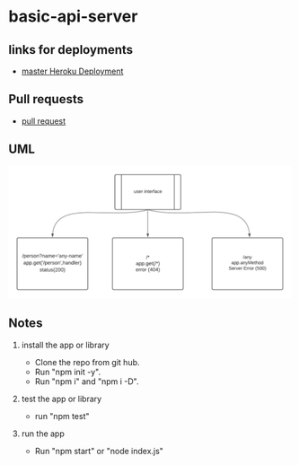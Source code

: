 # basic-api-server

 
## links for deployments

- [master Heroku Deployment](https://ba-basic-api-server.herokuapp.com/)

## Pull requests 

- [pull request](https://github.com/BayanAbualhaj/basic-api-server/pull/1)


## UML 


![uml](https://raw.githubusercontent.com/BayanAbualhaj/basic-express-server/master/assets/Blank%20board%20(3).png)


## Notes

1. install the app or library
    - Clone the repo from git hub.
    - Run "npm init -y".
    - Run "npm i" and "npm i -D".

2. test the app or library
    - run "npm test"

3. run the app
    - Run "npm start" or "node index.js"